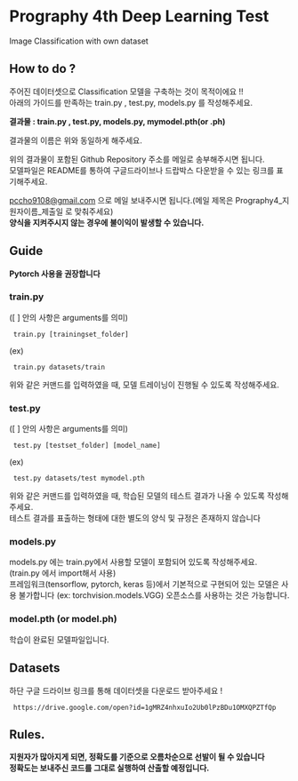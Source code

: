 
# Prography 4th Deep Learning Test
Image Classification with own dataset


## How to do ?
주어진 데이터셋으로  Classification 모델을 구축하는 것이 목적이에요 !!  
아래의 가이드를 만족하는 train.py , test.py, models.py 를 작성해주세요.  

**결과물 : train.py , test.py, models.py, mymodel.pth(or .ph)**

결과물의 이름은 위와 동일하게 해주세요.  

위의 결과물이 포함된 Github Repository 주소를 메일로 송부해주시면 됩니다.  
모델파일은 README를 통하여 구글드라이브나 드랍박스 다운받을 수 있는 링크를 표기해주세요.  

pccho9108@gmail.com 으로 메일 보내주시면 됩니다.(메일 제목은 Prography4_지원자이름_제출일 로 맞춰주세요)  
**양식을 지켜주시지 않는 경우에 불이익이 발생할 수 있습니다.**


## Guide
**Pytorch 사용을 권장합니다**


### train.py
([ ] 안의 사항은 arguments를 의미)
<pre><code> train.py [trainingset_folder] </code></pre>  
(ex)  
<pre><code> train.py datasets/train </code></pre>
위와 같은 커맨드를 입력하였을 때, 모델 트레이닝이 진행될 수 있도록 작성해주세요.


### test.py
([ ] 안의 사항은 arguments를 의미)
<pre><code> test.py [testset_folder] [model_name] </code></pre>
(ex)  
<pre><code> test.py datasets/test mymodel.pth </code></pre>
위와 같은 커맨드를 입력하였을 때, 학습된 모델의 테스트 결과가 나올 수 있도록 작성해주세요.  
테스트 결과를 표출하는 형태에 대한 별도의 양식 및 규정은 존재하지 않습니다  


### models.py
models.py 에는 train.py에서 사용할 모델이 포함되어 있도록 작성해주세요. (train.py 에서 import해서 사용)  
프레임워크(tensorflow, pytorch, keras 등)에서 기본적으로 구현되어 있는 모델은 사용 불가합니다 (ex: torchvision.models.VGG) 
오픈소스를 사용하는 것은 가능합니다.  


### model.pth (or model.ph)
학습이 완료된 모델파일입니다.


## Datasets
하단 구글 드라이브 링크를 통해 데이터셋을 다운로드 받아주세요 !  
<pre><code> https://drive.google.com/open?id=1gMRZ4nhxuIo2Ub0lPzBDu1OMXQPZTfQp </code></pre>


## Rules.
**지원자가 많아지게 되면, 정확도를 기준으로 오름차순으로 선발이 될 수 있습니다**   
**정확도는 보내주신 코드를 그대로 실행하여 산출할 예정입니다.**
